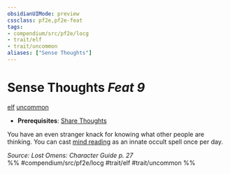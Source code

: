 ```yaml
---
obsidianUIMode: preview
cssclass: pf2e,pf2e-feat
tags:
- compendium/src/pf2e/locg
- trait/elf
- trait/uncommon
aliases: ["Sense Thoughts"]
---
```

# Sense Thoughts  *Feat 9*  
[elf](../../rules/traits/elf.md)  [uncommon](../../rules/traits/uncommon.md)  

- **Prerequisites**: [Share Thoughts](share-thoughts-locg.md)

You have an even stranger knack for knowing what other people are thinking. You can cast [mind reading](../spells/mind-reading.md) as an innate occult spell once per day.

*Source: Lost Omens: Character Guide p. 27*  
%% #compendium/src/pf2e/locg #trait/elf #trait/uncommon %%